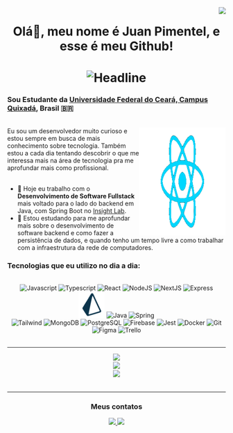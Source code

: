<img align="right" src="https://visitor-badge.laobi.icu/badge?page_id=Juandbpimentel.Juandbpimentel&left_color=orange&right_color=black"  />
<h1 align="center">Olá👋, meu nome é Juan Pimentel, e esse é meu Github!<h1>

<div align=center>
  <img src="https://readme-typing-svg.herokuapp.com?color=%2332C9E1&size=32&center=true&vCenter=true&width=600&height=50&lines=Software+Engineering+Student;Fullstack+Developer;At+Insight+Lab+UFC" alt="Headline"/>
</div>

### Sou Estudante da [Universidade Federal do Ceará, Campus Quixadá](https://www.quixada.ufc.br), Brasil 🇧🇷 

<br/>
<img src="icons/ReactGif_NoBG_3.gif" align="right" width="200em" height="250em" >
Eu sou um desenvolvedor muito curioso e estou sempre em busca de mais conhecimento sobre tecnologia. Também estou a cada dia tentando descobrir o que me interessa mais na área de tecnologia pra me aprofundar mais como profissional.
<br/>
 <br/>

- 🔭 Hoje eu trabalho com o <strong>Desenvolvimento de Software Fullstack</strong> mais voltado para o lado do backend em Java, com Spring Boot no [Insight Lab](https://www.insightlab.ufc.br/).
- 🌱 Estou estudando para me aprofundar mais sobre o desenvolvimento de software backend e como fazer a persistência de dados, e quando tenho um tempo livre a como trabalhar com a infraestrutura da rede de computadores.

### Tecnologias que eu utilizo no dia a dia:
  <br/>
<div align="center" style="display: inline_block">
  <img alt="Javascript" height="60px" width="60px" src="https://cdn.jsdelivr.net/gh/devicons/devicon/icons/javascript/javascript-original.svg" />
  <img alt="Typescript" height="60px" width="60px" src="https://cdn.jsdelivr.net/gh/devicons/devicon/icons/typescript/typescript-original.svg" />
  <img alt="React" height="60px" width="60px" src="https://cdn.jsdelivr.net/gh/devicons/devicon/icons/react/react-original.svg" />
  <img alt="NodeJS" height="60px" width="60px" src="https://cdn.jsdelivr.net/gh/devicons/devicon/icons/nodejs/nodejs-original.svg" />
  <img alt="NextJS" height="60px" width="60px" src="https://cdn.jsdelivr.net/gh/devicons/devicon/icons/nextjs/nextjs-original.svg" />
  <img alt="Express" height="60px" width="60px" src="https://cdn.jsdelivr.net/gh/devicons/devicon/icons/express/express-original.svg" />
  <img alt="Prisma" height="60px" width="60px" src="./icons/prismaLogo.svg" />
  <img alt="Java" height="60px" width="60px" src="https://cdn.jsdelivr.net/gh/devicons/devicon@latest/icons/java/java-plain.svg" />
  <img alt="Spring" height="60px" width="60px" src="https://cdn.jsdelivr.net/gh/devicons/devicon@latest/icons/spring/spring-original.svg" />
  <br/>
  <img alt="Tailwind" height="60px" width="60px" src="https://cdn.jsdelivr.net/gh/devicons/devicon@latest/icons/tailwindcss/tailwindcss-original.svg" />
  <img alt="MongoDB" height="60px" width="60px" src="https://cdn.jsdelivr.net/gh/devicons/devicon/icons/mongodb/mongodb-original.svg" />
  <img alt="PostgreSQL" height="60px" width="60px" src="https://cdn.jsdelivr.net/gh/devicons/devicon/icons/postgresql/postgresql-original.svg" />
  <img alt="Firebase" height="60px" width="60px" src="https://cdn.jsdelivr.net/gh/devicons/devicon/icons/firebase/firebase-plain.svg" />
  <img alt="Jest" height="60px" width="60px" src="https://cdn.jsdelivr.net/gh/devicons/devicon/icons/jest/jest-plain.svg" />
  <img alt="Docker" height="60px" width="60px" src="https://cdn.jsdelivr.net/gh/devicons/devicon@latest/icons/docker/docker-original.svg" />
  <img alt="Git" height="60px" width="60px" src="https://cdn.jsdelivr.net/gh/devicons/devicon/icons/git/git-original.svg" />
  <img alt="Figma" height="60px" width="60px" src="https://cdn.jsdelivr.net/gh/devicons/devicon/icons/figma/figma-original.svg" />
  <img alt="Trello" height="60px" width="60px" src="https://cdn.jsdelivr.net/gh/devicons/devicon/icons/trello/trello-plain.svg" />
  
  <br/>
</div>
<br/>

---
  
<div align="center">
  <img height="200em" src="https://github-readme-stats.vercel.app/api?username=Juandbpimentel&show_icons=true&theme=tokyonight&include_all_commits=true&count_private=true"/>
  
  <br/>
  <img height="200rem" src="https://github-readme-streak-stats.herokuapp.com/?user=Juandbpimentel&layout=compact&theme=tokyonight&count_private=true&include_all_commits=true" />
  <br/>
  <img height="250em" src="https://github-readme-stats.vercel.app/api/top-langs/?username=Juandbpimentel&layout=donut&theme=tokyonight&include_all_commits=true&count_private=true&langs_count=7&hide=HTML,CSS,Assembly,Makefile"/>
  <br/>
</div>

<br/>
  
---
<div align="center">
  <h3>Meus contatos</h3>
  <div align="center">
    <a href = "mailto:juandbpimentel@gmail.com">
      <img src="https://img.shields.io/badge/-Gmail-%23333?style=for-the-badge&logo=gmail&logoColor=white" target="_blank">
    </a>
    <a href="https://www.linkedin.com/in/juan-pimentel-3b6a67221" target="_blank">
      <img src="https://img.shields.io/badge/-LinkedIn-%230077B5?style=for-the-badge&logo=linkedin&logoColor=white" target="_blank">
    </a>
  </div>
</div>
